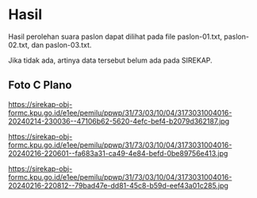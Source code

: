 # Hasil

Hasil perolehan suara paslon dapat dilihat pada file paslon-01.txt, paslon-02.txt, dan paslon-03.txt.

Jika tidak ada, artinya data tersebut belum ada pada SIREKAP.

## Foto C Plano

https://sirekap-obj-formc.kpu.go.id/e1ee/pemilu/ppwp/31/73/03/10/04/3173031004016-20240214-230036--47106b62-5620-4efc-bef4-b2079d362187.jpg

https://sirekap-obj-formc.kpu.go.id/e1ee/pemilu/ppwp/31/73/03/10/04/3173031004016-20240216-220601--fa683a31-ca49-4e84-befd-0be89756e413.jpg

https://sirekap-obj-formc.kpu.go.id/e1ee/pemilu/ppwp/31/73/03/10/04/3173031004016-20240216-220812--79bad47e-dd81-45c8-b59d-eef43a01c285.jpg
